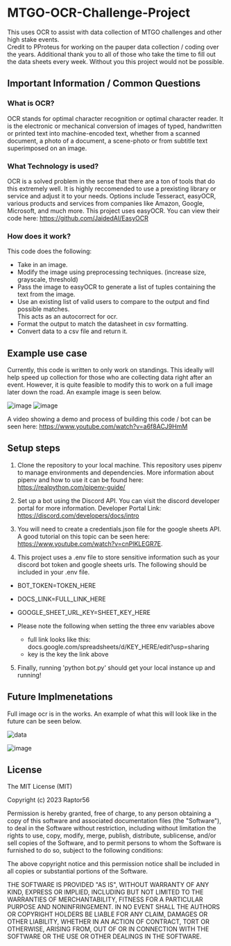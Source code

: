 # MTGO-OCR-Challenge-Project
  This uses OCR to assist with data collection of MTGO challenges and other high stake events.  
  Credit to PProteus for working on the pauper data collection / coding over the years. Additional thank you to all of those who take the 
  time to fill out the data sheets every week. Without you this project would not be possible.

## Important Information / Common Questions

### What is OCR?
  OCR stands for optimal character recognition or optimal character reader. It is the electronic or mechanical conversion 
  of images of typed, handwritten or printed text into machine-encoded text, whether from a scanned document, a photo 
  of a document, a scene-photo or from subtitle text superimposed on an image.

### What Technology is used?
  OCR is a solved problem in the sense that there are a ton of tools that do this extremely well. It is highly 
  reccomended to use a prexisting library or service and adjust it to your needs. Options include Tesseract, 
  easyOCR, various products and services from companies like Amazon, Google, Microsoft, and much more. This
  project uses easyOCR. You can view their code here: https://github.com/JaidedAI/EasyOCR

### How does it work?

  This code does the following:
  - Take in an image.
  - Modify the image using preprocessing techniques. (increase size, grayscale, threshold)
  - Pass the image to easyOCR to generate a list of tuples containing the text from the image.
  - Use an existing list of valid users to compare to the output and find possible matches.  
    This acts as an autocorrect for ocr.
  - Format the output to match the datasheet in csv formatting.
  - Convert data to a csv file and return it.

## Example use case
  Currently, this code is written to only work on standings. This ideally will help speed up collection for those who are collecting data right after an event. However, it is quite feasible to modify this to work on a full image later down the road. An example image is seen below.

![image](https://user-images.githubusercontent.com/82344270/166079889-b212033a-c2a2-4bf7-95b3-fd81fc79ee0a.png) ![image](https://user-images.githubusercontent.com/82344270/154863495-8dac9277-dd93-48e4-84d3-7b73a1cfcc02.png)

A video showing a demo and process of building this code / bot can be seen here: https://www.youtube.com/watch?v=a6f8ACJ9HmM


## Setup steps
  1. Clone the repository to your local machine. This repository uses pipenv to manage environments and dependencies. More information about pipenv and how to use it can be found here: https://realpython.com/pipenv-guide/

  2. Set up a bot using the Discord API. You can visit the discord developer portal for more information. Developer Portal Link: https://discord.com/developers/docs/intro
    
  3. You will need to create a credentials.json file for the google sheets API. A good tutorial on this topic can be seen here: https://www.youtube.com/watch?v=cnPlKLEGR7E. 

  4. This project uses a .env file to store sensitive information such as your discord bot token and google sheets urls. The following should be included in your .env file.

  - BOT_TOKEN=TOKEN_HERE
  - DOCS_LINK=FULL_LINK_HERE
  - GOOGLE_SHEET_URL_KEY=SHEET_KEY_HERE

  - Please note the following when setting the three env variables above
    - full link looks like this: docs.google.com/spreadsheets/d/KEY_HERE/edit?usp=sharing
    - key is the key the link above
  

  5. Finally, running 'python bot.py' should get your local instance up and running!

## Future Implmenetations
  Full image ocr is in the works. An example of what this will look like in the future can be seen below.
  
  ![data](https://user-images.githubusercontent.com/82344270/141873248-74b5c1ec-40de-4e42-b7b4-516aa8a55b96.png)
  
  ![image](https://user-images.githubusercontent.com/82344270/141875261-3f64ba44-2aa1-44ea-9aad-4fe0572e8ee0.png)


## License
 
The MIT License (MIT)

Copyright (c) 2023 Raptor56

Permission is hereby granted, free of charge, to any person obtaining a copy of this software and associated documentation files (the "Software"), to deal in the Software without restriction, including without limitation the rights to use, copy, modify, merge, publish, distribute, sublicense, and/or sell copies of the Software, and to permit persons to whom the Software is furnished to do so, subject to the following conditions:

The above copyright notice and this permission notice shall be included in all copies or substantial portions of the Software.

THE SOFTWARE IS PROVIDED "AS IS", WITHOUT WARRANTY OF ANY KIND, EXPRESS OR IMPLIED, INCLUDING BUT NOT LIMITED TO THE WARRANTIES OF MERCHANTABILITY, FITNESS FOR A PARTICULAR PURPOSE AND NONINFRINGEMENT. IN NO EVENT SHALL THE AUTHORS OR COPYRIGHT HOLDERS BE LIABLE FOR ANY CLAIM, DAMAGES OR OTHER LIABILITY, WHETHER IN AN ACTION OF CONTRACT, TORT OR OTHERWISE, ARISING FROM, OUT OF OR IN CONNECTION WITH THE SOFTWARE OR THE USE OR OTHER DEALINGS IN THE SOFTWARE.
